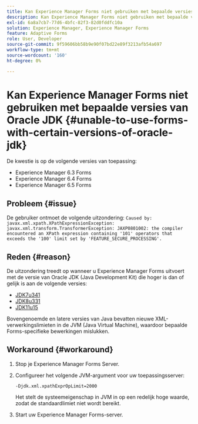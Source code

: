 ```yaml
---
title: Kan Experience Manager Forms niet gebruiken met bepaalde versies van Oracle JDK
description: Kan Experience Manager Forms niet gebruiken met bepaalde versies van Oracle JDK
exl-id: 6a8a7cb7-77d6-4bfc-82f3-82d0fddfc10a
solution: Experience Manager, Experience Manager Forms
feature: Adaptive Forms
role: User, Developer
source-git-commit: 9f59606bb58b9e90f07bd22e89f3213afb54a697
workflow-type: tm+mt
source-wordcount: '160'
ht-degree: 0%

---
```


# Kan Experience Manager Forms niet gebruiken met bepaalde versies van Oracle JDK {#unable-to-use-forms-with-certain-versions-of-oracle-jdk}

De kwestie is op de volgende versies van toepassing:

* Experience Manager 6.3 Forms
* Experience Manager 6.4 Forms
* Experience Manager 6.5 Forms

## Probleem {#issue}

De gebruiker ontmoet de volgende uitzondering:
`Caused by: javax.xml.xpath.XPathExpressionException: javax.xml.transform.TransformerException: JAXP0801002: the compiler encountered an XPath expression containing '101' operators that exceeds the '100' limit set by 'FEATURE_SECURE_PROCESSING'.`

## Reden {#reason}

De uitzondering treedt op wanneer u Experience Manager Forms uitvoert met de versie van Oracle JDK (Java Development Kit) die hoger is dan of gelijk is aan de volgende versies:

* [JDK7u341](https://www.oracle.com/java/technologies/javase/7u341-relnotes.html)
* [JDK8u331](https://www.oracle.com/java/technologies/javase/8u331-relnotes.html)
* [JDK11u15](https://www.oracle.com/java/technologies/javase/11-0-15-relnotes.html)

Bovengenoemde en latere versies van Java bevatten nieuwe XML-verwerkingslimieten in de JVM (Java Virtual Machine), waardoor bepaalde Forms-specifieke bewerkingen mislukken.

## Workaround {#workaround}

1. Stop je Experience Manager Forms Server.
1. Configureer het volgende JVM-argument voor uw toepassingsserver:

   `-Djdk.xml.xpathExprOpLimit=2000`

   Het stelt de systeemeigenschap in JVM in op een redelijk hoge waarde, zodat de standaardlimiet niet wordt bereikt.

1. Start uw Experience Manager Forms-server.
